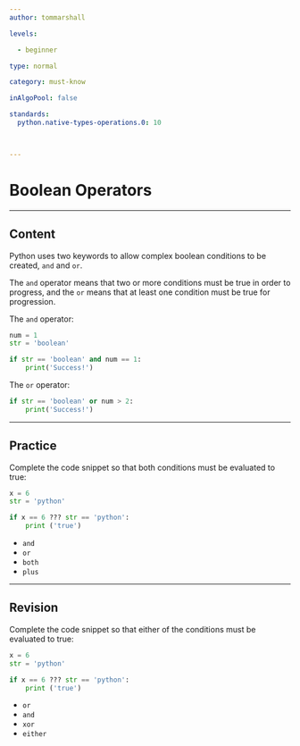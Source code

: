 ```yaml
---
author: tommarshall

levels:

  - beginner

type: normal

category: must-know

inAlgoPool: false

standards:
  python.native-types-operations.0: 10



---
```


# Boolean Operators

---
## Content

Python uses two keywords to allow complex boolean conditions to be created, `and` and `or`.

The `and` operator means that two or more conditions must be true in order to progress, and the `or` means that at least one condition must be true for progression.

The `and` operator:

```python
num = 1
str = 'boolean'

if str == 'boolean' and num == 1:
    print('Success!')
```
The `or` operator:

```python
if str == 'boolean' or num > 2:
    print('Success!')
```

---
## Practice

Complete the code snippet so that both conditions must be evaluated to true:

```python
x = 6
str = 'python'

if x == 6 ??? str == 'python':
    print ('true')
```

* `and`
* `or`
* `both`
* `plus`

---
## Revision

Complete the code snippet so that either of the conditions must be evaluated to true:

```python
x = 6
str = 'python'

if x == 6 ??? str == 'python':
    print ('true')
```

* `or`
* `and`
* `xor`
* `either`
 
